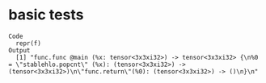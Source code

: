 # basic tests

    Code
      repr(f)
    Output
      [1] "func.func @main (%x: tensor<3x3xi32>) -> tensor<3x3xi32> {\n%0 = \"stablehlo.popcnt\" (%x): (tensor<3x3xi32>) -> (tensor<3x3xi32>)\n\"func.return\"(%0): (tensor<3x3xi32>) -> ()\n}\n"

